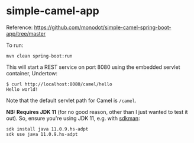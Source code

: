 # simple-camel-app
Reference: https://github.com/monodot/simple-camel-spring-boot-app/tree/master

To run:

    mvn clean spring-boot:run
    
This will start a REST service on port 8080 using the embedded servlet container, Undertow:

    $ curl http://localhost:8080/camel/hello
    Hello world!

Note that the default servlet path for Camel is `/camel`.

**NB: Requires JDK 11** (for no good reason, other than I just wanted to test it out). So, ensure you're using JDK 11, e.g. with [sdkman][sdkman]:

    sdk install java 11.0.9.hs-adpt
    sdk use java 11.0.9.hs-adpt

[sdkman]: https://sdkman.io/
